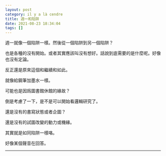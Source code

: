 ```yaml
---
layout: post
category: il y a là cendre
title: 週一和陷阱
date: 2021-08-23 18:34:04
tags: []
---
```


週一就像一個陷阱一樣。然後從一個陷阱到另一個陷阱？

也是各種的沒有開始。或者其實應該叫沒有想好。話說到底需要的是什麼呢。好像也沒有定論。

反正還是原來這個和繼續和如此。

就像給鋼筆加墨水一樣。

可能也是因爲圖書館休館的緣故？

倒是考慮了一下，是不是可以開始看邏輯研究了。

還是沒有的書寫狀態或者企圖？

還是沒有的試圖改變的動力或機緣。

其實就是如同陷阱一樣咯。

好像某個聲音在回答。


------





